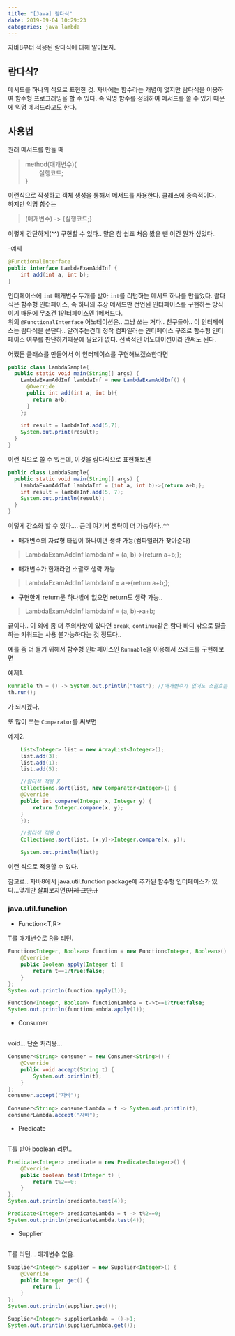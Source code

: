 ```yaml
---
title: "[Java] 람다식"
date: 2019-09-04 10:29:23
categories: java lambda
---
```

  
  자바8부터 적용된 람다식에 대해 알아보자.  
    
  
## 람다식?  
메서드를 하나의 식으로 표현한 것. 자바에는 함수라는 개념이 없지만 람다식을 이용하여 함수형 프로그래밍을 할 수 있다. 즉 익명 함수를 정의하여 메서드를 쓸 수 있기 때문에 익명 메서드라고도 한다.  
  
  
## 사용법  
 
원래 메서드를 만들 때   
> method(매개변수){  
> &nbsp; &nbsp; &nbsp; &nbsp; 실행코드;  
> }  
  
이런식으로 작성하고 객체 생성을 통해서 메서드를 사용한다. 클래스에 종속적이다.  
하지만 익명 함수는  
  
> (매개변수) -> {실행코드;}  
  
이렇게 간단하게(^^) 구현할 수 있다.. 말은 참 쉽죠 처음 봤을 땐 이건 뭔가 싶었다..  
  
-예제  
```java
@FunctionalInterface
public interface LambdaExamAddInf {
	int add(int a, int b);
}
```  
  
인터페이스에 `int` 매개변수 두개를 받아 `int`를 리턴하는 메서드 하나를 만들었다. 람다식은 함수형 인터페이스, 즉 하나의 추상 메서드만 선언된 인터페이스를 구현하는 방식이기 때문에 무조건 1인터페이스엔 1메서드다.  
위의 `@FunctionalInterface` 어노테이션은.. 그냥 쓰는 거다.. 친구들아.. 이 인터페이스는 람다식을 쓴단다.. 알려주는건데
정작 컴파일러는 인터페이스 구조로 함수형 인터페이스 여부를 판단하기때문에 필요가 없다. 선택적인 어노테이션이라 안써도 된다.   
  
  
어쨌든 클래스를 만들어서 이 인터페이스를 구현해보겠소한다면    
```java  
public class LambdaSample{
  public static void main(String[] args) {
    LambdaExamAddInf lambdaInf = new LambdaExamAddInf() {
      @Override
      public int add(int a, int b){
        return a+b;
      }
    };
    
    int result = lambdaInf.add(5,7);
    System.out.print(result);
  }
}
```  
  
이런 식으로 쓸 수 있는데, 이것을 람다식으로 표현해보면  
  
```java  
public class LambdaSample{
  public static void main(String[] args) {
    LambdaExamAddInf lambdaInf = (int a, int b)->{return a+b;};
    int result = lambdaInf.add(5, 7);
    System.out.println(result);
  }
}
```  
이렇게 간소화 할 수 있다.... 근데 여기서 생략이 더 가능하다..^^  
  
- 매개변수의 자료형 타입이 하나이면 생략 가능(컴파일러가 찾아준다)  
> LambdaExamAddInf lambdaInf = (a, b)->{return a+b;};  
- 매개변수가 한개라면 소괄호 생략 가능  
> LambdaExamAddInf lambdaInf = a->{return a+b;};  
- 구현한게 return문 하나밖에 없으면 return도 생략 가능..  
> LambdaExamAddInf lambdaInf = (a, b)->a+b;  
  
끝이다.. 이 외에 좀 더 주의사항이 있다면 `break`, `continue`같은 람다 바디 밖으로 탈출하는 키워드는 사용 불가능하다는 것 정도다..
  
예를 좀 더 들기 위해서 함수형 인터페이스인 `Runnable`을 이용해서 쓰레드를 구현해보면  
  
예제1.  
```java
Runnable th = () -> System.out.println("test"); //매개변수가 없어도 소괄호는 써야한다.
th.run();
```  
  
가 되시겠다.  
  
또 많이 쓰는 `Comparator`를 써보면  
  
예제2.  
```java
    List<Integer> list = new ArrayList<Integer>();
    list.add(3);
    list.add(1);
    list.add(5);

    //람다식 적용 X
    Collections.sort(list, new Comparator<Integer>() {
	@Override
	public int compare(Integer x, Integer y) {
		return Integer.compare(x, y);
	}
    });

    //람다식 적용 O
    Collections.sort(list, (x,y)->Integer.compare(x, y));

    System.out.println(list);
```
  
이런 식으로 적용할 수 있다.  
  
  
참고로.. 자바8에서 java.util.function package에 추가된 함수형 인터페이스가 있다...몇개만 살펴보자면<strike>(이제 그만..)</strike><br>
### java.util.function  
- Function<T,R>  
  
T를 매개변수로 R을 리턴.  
  
```java
Function<Integer, Boolean> function = new Function<Integer, Boolean>() {
	@Override
	public Boolean apply(Integer t) {
		return t==1?true:false;
	}
};
System.out.println(function.apply(1));

Function<Integer, Boolean> functionLambda = t->t==1?true:false;
System.out.println(functionLambda.apply(1));
```  
  
  
- Consumer<pre><T></pre>  
  
void... 단순 처리용...  
  
```java
Consumer<String> consumer = new Consumer<String>() {
	@Override
	public void accept(String t) {
		System.out.println(t);
	}
};
consumer.accept("자바");
		
Consumer<String> consumerLambda = t -> System.out.println(t);
consumerLambda.accept("자바");
```  
  
  
- Predicate<pre><T></pre>  
  
T를 받아 boolean 리턴..  
  
```java
Predicate<Integer> predicate = new Predicate<Integer>() {
	@Override
	public boolean test(Integer t) {
		return t%2==0;
	}
};
System.out.println(predicate.test(4));

Predicate<Integer> predicateLambda = t -> t%2==0;
System.out.println(predicateLambda.test(4));
```  
  
  
- Supplier<pre><T></pre>
  
T를 리턴... 매개변수 없음.  
  
```java
Supplier<Integer> supplier = new Supplier<Integer>() {
	@Override
	public Integer get() {
		return 1;
	}
};
System.out.println(supplier.get());

Supplier<Integer> supplierLambda = ()->1;
System.out.println(supplierLambda.get());
```  
  
